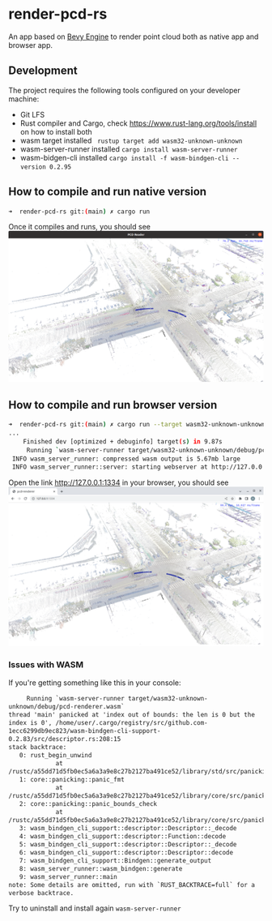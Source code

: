 render-pcd-rs
=======
An app based on [Bevy Engine](https://bevyengine.org/) to render point cloud both as native app and browser app.

## Development
The project requires the following tools configured on your developer machine:
- Git LFS
- Rust compiler and Cargo, check https://www.rust-lang.org/tools/install on how to install both
- wasm target installed ` rustup target add wasm32-unknown-unknown`
- wasm-server-runner installed `cargo install wasm-server-runner`
- wasm-bidgen-cli installed `cargo install -f wasm-bindgen-cli --version 0.2.95`

## How to compile and run native version
```bash
➜  render-pcd-rs git:(main) ✗ cargo run
```
Once it compiles and runs, you should see 
![run_native.png](doc/run_native.png)

## How to compile and run browser version
```bash
➜  render-pcd-rs git:(main) ✗ cargo run --target wasm32-unknown-unknown
...
    Finished dev [optimized + debuginfo] target(s) in 9.87s
     Running `wasm-server-runner target/wasm32-unknown-unknown/debug/pcd-renderer.wasm`
 INFO wasm_server_runner: compressed wasm output is 5.67mb large
 INFO wasm_server_runner::server: starting webserver at http://127.0.0.1:1334
```
Open the link http://127.0.0.1:1334 in your browser, you should see
![run_browser.png](doc/run_browser.png)

### Issues with WASM
If you're getting something like this in your console:
```
     Running `wasm-server-runner target/wasm32-unknown-unknown/debug/pcd-renderer.wasm`
thread 'main' panicked at 'index out of bounds: the len is 0 but the index is 0', /home/user/.cargo/registry/src/github.com-1ecc6299db9ec823/wasm-bindgen-cli-support-0.2.83/src/descriptor.rs:208:15
stack backtrace:
   0: rust_begin_unwind
             at /rustc/a55dd71d5fb0ec5a6a3a9e8c27b2127ba491ce52/library/std/src/panicking.rs:584:5
   1: core::panicking::panic_fmt
             at /rustc/a55dd71d5fb0ec5a6a3a9e8c27b2127ba491ce52/library/core/src/panicking.rs:142:14
   2: core::panicking::panic_bounds_check
             at /rustc/a55dd71d5fb0ec5a6a3a9e8c27b2127ba491ce52/library/core/src/panicking.rs:84:5
   3: wasm_bindgen_cli_support::descriptor::Descriptor::_decode
   4: wasm_bindgen_cli_support::descriptor::Function::decode
   5: wasm_bindgen_cli_support::descriptor::Descriptor::_decode
   6: wasm_bindgen_cli_support::descriptor::Descriptor::decode
   7: wasm_bindgen_cli_support::Bindgen::generate_output
   8: wasm_server_runner::wasm_bindgen::generate
   9: wasm_server_runner::main
note: Some details are omitted, run with `RUST_BACKTRACE=full` for a verbose backtrace.
```
Try to uninstall and install again `wasm-server-runner`